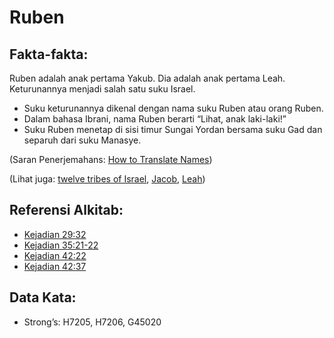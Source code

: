 # Ruben

## Fakta-fakta:

Ruben adalah anak pertama Yakub. Dia adalah anak pertama Leah. Keturunannya menjadi salah satu suku Israel.

* Suku keturunannya dikenal dengan nama suku Ruben atau orang Ruben.
* Dalam bahasa Ibrani, nama Ruben berarti “Lihat, anak laki-laki!”
* Suku Ruben menetap di sisi timur Sungai Yordan bersama suku Gad dan separuh dari suku Manasye.

(Saran Penerjemahans: [How to Translate Names](rc://en/ta/man/translate/translate-names))

(Lihat juga: [twelve tribes of Israel](../other/12tribesofisrael.md), [Jacob](../names/jacob.md), [Leah](../names/leah.md))

## Referensi Alkitab:

* [Kejadian 29:32](rc://en/tn/help/gen/29/32)
* [Kejadian 35:21-22](rc://en/tn/help/gen/35/21)
* [Kejadian 42:22](rc://en/tn/help/gen/42/22)
* [Kejadian 42:37](rc://en/tn/help/gen/42/37)

## Data Kata:

* Strong’s: H7205, H7206, G45020

